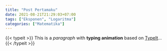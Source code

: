```yaml
---
title: "Post Pertamaku"
date: 2021-08-21T21:29:03+07:00
tags: ["Eksponen", "Logaritma"]
categories: ["Matematika"]
---
```


{{< typeit >}}
This is a *paragraph* with **typing animation** based on [TypeIt](https://typeitjs.com/)...
{{< /typeit >}}
